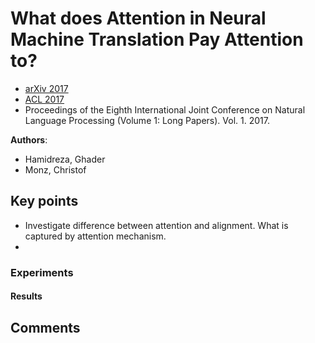 # What does Attention in Neural Machine Translation Pay Attention to?
* [arXiv 2017](https://arxiv.org/abs/1710.03348)
* [ACL 2017](http://www.aclweb.org/anthology/I17-1004)
* Proceedings of the Eighth International Joint Conference on Natural Language Processing (Volume 1: Long Papers). Vol. 1. 2017.


**Authors**:
* Hamidreza, Ghader
* Monz, Christof


## Key points
* Investigate difference between attention and alignment. What is captured by attention mechanism.
* 


### Experiments ###


#### Results ####


## Comments ##

